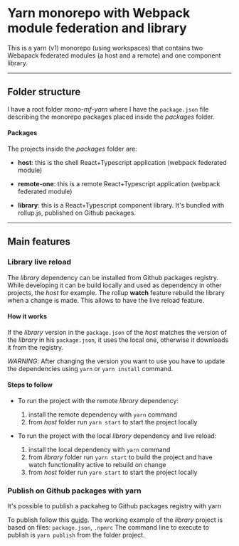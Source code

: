 # Yarn monorepo with Webpack module federation and library

This is a yarn (v1) monorepo (using workspaces) that contains two Webapack federated modules (a host and a remote) and one component library.

***

## Folder structure

I have a root folder *mono-mf-yarn* where I have the `package.json` file describing the monorepo packages placed inside the *packages* folder.

#### Packages

The projects inside the *packages* folder are:

- **host**: this is the shell React+Typescript application (webpack federated module)


- **remote-one**: this is a remote React+Typescript application (webpack federated module)


- **library**: this is a React+Typescript component library. It's bundled with rollup.js, published on Github packages.

***

## Main features

### Library live reload

The *library* dependency can be installed from Github packages registry.
While developing it can be build locally and used as dependency in other projects, the *host* for example. The rollup **watch** feature rebuild the library when a change is made. This allows to have the live reload feature.

#### How it works
If the *library* version in the `package.json` of the *host* matches the version of the *library* in his `package.json`, it uses the local one, otherwise it downloads it from the registry.
 
*WARNING*: After changing the version you want to use you have to update the dependencies using `yarn` or `yarn install` command.

#### Steps to follow

- To run the project with the remote *library* dependency:
  1. install the remote dependency with `yarn` command
  2. from *host* folder run `yarn start` to start the project locally


- To run the project with the local *library* dependency and live reload:
  1. install the local dependency with `yarn` command
  2. from *library* folder run `yarn start` to build the project and have watch functionality active to rebuild on change
  3. from *host* folder run `yarn start` to start the project locally

### Publish on Github packages with yarn

It's possible to publish a packaheg to Github packages registry with yarn

To publish follow this [guide](https://docs.github.com/en/packages/working-with-a-github-packages-registry/working-with-the-npm-registry#authenticating-to-github-packages).
The working example of the *library* project is based on files: `package.json`, `.npmrc`
The command line to execute to publish is `yarn publish` from the folder project.
